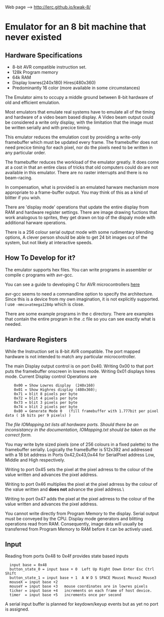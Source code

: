 Web page --> http://lerc.github.io/kwak-8/
	
Emulator for an 8 bit machine that never existed
===================================================

Hardware Specifications
-----------------------
  * 8-bit AVR compatible instruction set.
  * 128k Program memory
  * 64k RAM
  * Display lowres(240x180) Hires(480x360)
  * Predominantly 16 color (more available in some circumstances)

The Emulator aims to occupy a middle ground between 8-bit hardware of old and
efficient emulation.

Most emulators that emulate real systems have to emulate all of the timing and
hardware of a video beam based display. A Video beam output could be considered
a write only display, with the limitation that the image must be written serially
and with precice timing.

This emulator reduces the emulation cost by providing a write-only framebuffer
which must be updated every frame.  The framebuffer does not need precice timing
for each pixel, nor do the pixels need to be written in any particular order.

The framebuffer reduces the workload of the emulator greatly.  It does come at
a cost in that an entire class of tricks that old computers could do are not
available in this emulator.  There are no raster interrupts and there is no
beam-racing.

In compensation, what is provided is an emulated harware mechanism more
appropriate to a frame-buffer output.  You may think of this as a kind of blitter
if you wish.

There are 'display mode' operations that update the entire display from RAM and
hardware register settings.  There are image drawing fuctions that work analogous
to sprites, they get drawn on top of the dispaly mode with additional harware
operations.

There is a 256 colour serial output mode with some rudimentary blending options,
A clever person should be able to get 24 bit images out of the system, but not
likely at interactive speeds.

How To Develop for it?
----------------------
The emulator supports hex files.  You can write programs in assembler or compile
 c programs with avr-gcc.   

You can see a guide to developing C for AVR microcontrollers [here](http://www.tldp.org/HOWTO/Avr-Microcontrollers-in-Linux-Howto/x207.html)

avr-gcc seems to need a commandline option to specify the architecture.  Since
this is a device from my own imagination, it is not explicitly supported.  I use
`-mmcu=atmega1284p` which is close.

There are some example programs in the c directory.  There are examples that contain
the entire program in the .c file so you can see exactly what is needed.

Hardware Registers
------------------
While the Instruction set is 8-bit AVR compatible.  The port mapped hardware is not intended to match any particular microcontroller.

The main Display output control is on port 0x40.  Writing 0x00 to that port puts the framebuffer onscreen in lowres mode.  Writing 0x01 displays hires mode.
Current Display control Operations are  
```
    0x00 = Show Lowres display  (240x160)
    0x01 = Show Highres display (480x360);
    0x71 = blit 8 pixels per byte
    0x72 = blit 4 pixels per byte
    0x73 = blit 3 pixels per byte
    0x74 = blit 2 pixels per byte
    0x80 = Generate Mode 0   (fill framebuffer with 1.777bit per pixel data ( 16 bits per 9 pixels) )
```
*The file IOMapping.txt lists all hardware ports.  Should there be an
inconsistancy in the documentation,  IOMapping.txt should be taken as
the correct form.*

You may write byte sized pixels (one of 256 colours in a fixed palette)
to the framebuffer serially.
Logically the frameBuffer is 512x392 and addressed with a 18 bit address in
Ports 0x42,0x43,0x44  for SerialPixel address Low, Middle and High respectively.

Writing to port 0x45 sets the pixel at the pixel adrress to the colour of the value
written and advances the pixel address.

Writing to port 0x46 multiplies the pixel at the pixel adrress by the colour of the value
written and **does not** advance the pixel address.\

Writing to port 0x47 adds the pixel at the pixel adrress to the colour of the value
written and advances the pixel address.

You cannot write directly from Program Memory to the display.  Serial output must
be conveyed by the CPU. Display mode generators and blitting operations read from
RAM.  Consequently, image data will usually be transferred from Program Memory
to RAM before it can be actively used.

Input
-----

Reading from ports 0x48 to 0x4f provides state based inputs

````
  input base = 0x48
  button_state_0 = input base + 0  Left Up Right Down Enter Esc Ctrl Shift  
  button_state_1 = input base + 1  A W D S SPACE Mouse1 Mouse2 Mouse3
  mouseX = input base +2
  mouseY = input base +3   mouse coordinates are in lowres pixels
  ticker = input base +4   increments on each frame of host device.
  timer  = input base +5   increments once per second
````

A serial input buffer is planned for keydown/keyup events but as yet no port
is assigned.
